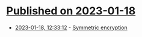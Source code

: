 # [Published on 2023-01-18](index.md)

* [2023-01-18, 12:33:12](https://lobste.rs/s/eq4f9d/symmetric_encryption) - [Symmetric encryption](https://www.notamonadtutorial.com/symmetric-encryption/)
